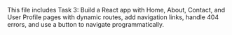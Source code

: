 This file includes
Task 3:
Build a React app with Home, About, Contact, and User
Profile pages with dynamic routes, add navigation links,
handle 404 errors, and use a button to navigate programmatically.
